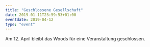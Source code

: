 ```yaml
---
title: "Geschlossene Gesellschaft"
date: 2019-01-11T23:59:53+01:00
eventdate: 2019-04-12
type: "event"
---
```

Am 12. April bleibt das Woods für eine Veranstaltung geschlossen.